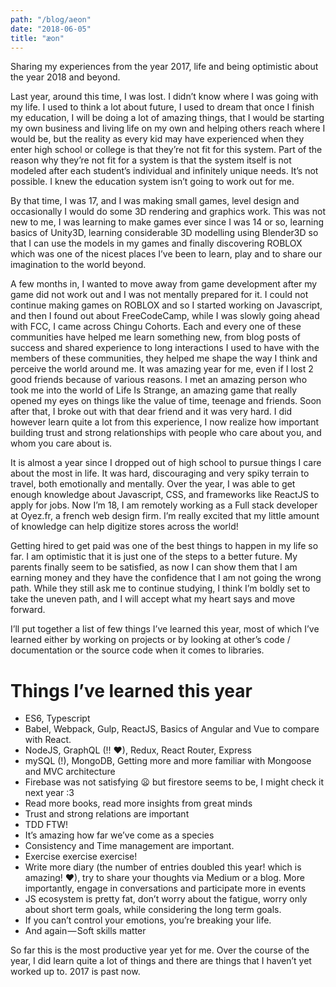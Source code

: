 ```yaml
---
path: "/blog/aeon"
date: "2018-06-05"
title: "æon"
---
```


Sharing my experiences from the year 2017, life and being optimistic about the year 2018 and beyond.

Last year, around this time, I was lost. I didn’t know where I was going with my life.
I used to think a lot about future, I used to dream that once I finish my education,
I will be doing a lot of amazing things, that I would be starting my own business and living
life on my own and helping others reach where I would be, but the reality as every kid may
have experienced when they enter high school or college is that they’re not fit for this system.
Part of the reason why they’re not fit for a system is that the system itself is not modeled
after each student’s individual and infinitely unique needs. It’s not possible.
I knew the education system isn’t going to work out for me.

By that time, I was 17, and I was making small games, level design and occasionally
I would do some 3D rendering and graphics work. This was not new to me, I was learning to make
games ever since I was 14 or so, learning basics of Unity3D, learning considerable 3D
modelling using Blender3D so that I can use the models in my games and finally discovering
ROBLOX which was one of the nicest places I’ve been to learn, play and to share our imagination
to the world beyond.

A few months in, I wanted to move away from game development after my game did not work out
and I was not mentally prepared for it. I could not continue making games on ROBLOX and so I
started working on Javascript, and then I found out about FreeCodeCamp, while I was slowly going
ahead with FCC, I came across Chingu Cohorts. Each and every one of these communities have helped
me learn something new, from blog posts of success and shared experience to long interactions I
used to have with the members of these communities, they helped me shape the way I think and
perceive the world around me. It was amazing year for me, even if I lost 2 good friends because
of various reasons. I met an amazing person who took me into the world of Life Is Strange, an
amazing game that really opened my eyes on things like the value of time, teenage and friends.
Soon after that, I broke out with that dear friend and it was very hard. I did however learn quite
a lot from this experience, I now realize how important building trust and strong relationships
with people who care about you, and whom you care about is.

It is almost a year since I dropped out of high school to pursue things I care about the most
in life. It was hard, discouraging and very spiky terrain to travel, both emotionally and
mentally. Over the year, I was able to get enough knowledge about Javascript, CSS, and
frameworks like ReactJS to apply for jobs. Now I’m 18, I am remotely working as a Full
stack developer at Oyez.fr, a french web design firm. I’m really excited that my little
amount of knowledge can help digitize stores across the world!

Getting hired to get paid was one of the best things to happen in my life so far.
I am optimistic that it is just one of the steps to a better future. My parents finally seem
to be satisfied, as now I can show them that I am earning money and they have the confidence
that I am not going the wrong path. While they still ask me to continue studying,
I think I’m boldly set to take the uneven path, and I will accept what my heart says and move
forward.

I’ll put together a list of few things I’ve learned this year, most of which I’ve learned
either by working on projects or by looking at other’s code / documentation or the source
code when it comes to libraries.

# Things I’ve learned this year

- ES6, Typescript
- Babel, Webpack, Gulp, ReactJS, Basics of Angular and Vue to compare with React.
- NodeJS, GraphQL (!! ❤), Redux, React Router, Express
- mySQL (!), MongoDB, Getting more and more familiar with Mongoose and MVC architecture
- Firebase was not satisfying 😦 but firestore seems to be, I might check it next year :3
- Read more books, read more insights from great minds
- Trust and strong relations are important
- TDD FTW!
- It’s amazing how far we’ve come as a species
- Consistency and Time management are important.
- Exercise exercise exercise!
- Write more diary (the number of entries doubled this year! which is amazing! ❤), try to
  share your thoughts via Medium or a blog. More importantly, engage in conversations
  and participate more in events
- JS ecosystem is pretty fat, don’t worry about the fatigue, worry only about short
  term goals, while considering the long term goals.
- If you can’t control your emotions, you’re breaking your life.
- And again — Soft skills matter

So far this is the most productive year yet for me. Over the course of the year,
I did learn quite a lot of things and there are things that I haven’t yet worked up to.
2017 is past now.
